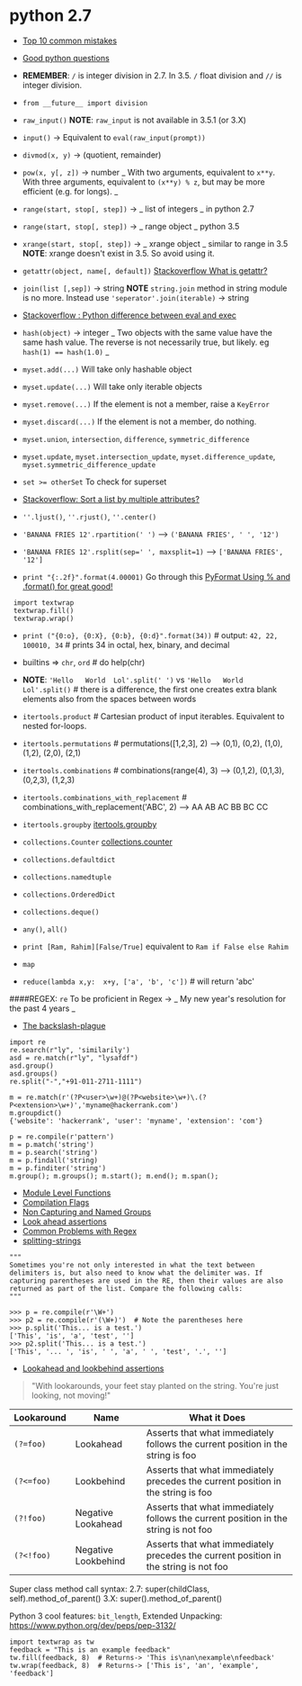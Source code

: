 # python 2.7 

- [Top 10 common mistakes](https://www.toptal.com/python/top-10-mistakes-that-python-programmers-make)
- [Good python questions](https://www.toptal.com/python#hiring-guide)
- **REMEMBER**: `/` is integer division in 2.7.  In 3.5. `/` float division and  `//` is integer division.
- `from __future__ import division`
- `raw_input()`  **NOTE**: `raw_input` is not available in 3.5.1 (or 3.X)
- `input()`  -> Equivalent to `eval(raw_input(prompt))`
- `divmod(x, y)` -> (quotient, remainder)
- `pow(x, y[, z])` -> number _ With two arguments, equivalent to `x**y`.  With three arguments, equivalent to `(x**y) % z`, but may be more efficient (e.g. for longs). _
- `range(start, stop[, step])` -> _ list of integers _ in python 2.7
- `range(start, stop[, step])` -> _ range object _ python 3.5
- `xrange(start, stop[, step])` -> _ xrange object _ similar to range in 3.5  **NOTE**: xrange doesn't exist in 3.5. So avoid using it.
- `getattr(object, name[, default])` [Stackoverflow What is getattr?](http://stackoverflow.com/questions/4075190/what-is-getattr-exactly-and-how-do-i-use-it)

- `join(list [,sep])` -> string  **NOTE** `string.join` method in string module is no more. Instead use `'seperator'.join(iterable)` -> string

- [Stackoverflow : Python difference between eval and exec](http://stackoverflow.com/questions/2220699/whats-the-difference-between-eval-exec-and-compile-in-python)
- `hash(object)` -> integer  _ Two objects with the same value have the same hash value.  The reverse is not necessarily true, but likely. eg `hash(1) == hash(1.0)` _

- `myset.add(...)`  Will take only hashable object
- `myset.update(...)`  Will take only iterable objects
- `myset.remove(...)`   If the element is not a member, raise a `KeyError`
- `myset.discard(...)`  If the element is not a member, do nothing.
- `myset.union`, `intersection`, `difference`, `symmetric_difference`
- `myset.update`, `myset.intersection_update`, `myset.difference_update`, `myset.symmetric_difference_update`
- `set >= otherSet` To check for superset

- [Stackoverflow: Sort a list by multiple attributes?](http://stackoverflow.com/questions/4233476/sort-a-list-by-multiple-attributes)

- `''.ljust()`, `''.rjust()`, `''.center()`
- `'BANANA FRIES 12'.rpartition(' ')`  --> `('BANANA FRIES', ' ', '12')`
- `'BANANA FRIES 12'.rsplit(sep=' ', maxsplit=1)`  --> `['BANANA FRIES', '12']`
- `print "{:.2f}".format(4.00001)`  Go through this [PyFormat Using % and .format() for great good!](https://pyformat.info/)
```
 import textwrap
 textwrap.fill()
 textwrap.wrap()
```
- `print ("{0:o}, {0:X}, {0:b}, {0:d}".format(34))` # output: `42, 22, 100010, 34` # prints 34 in octal, hex, binary, and decimal 

- builtins => `chr`, `ord`  # do help(chr) 

- **NOTE**: `'Hello   World  Lol'.split(' ')` vs `'Hello   World  Lol'.split()` # there is a difference, the first one creates extra blank elements also from the spaces between words

- `itertools.product` # Cartesian product of input iterables.  Equivalent to nested for-loops.
- `itertools.permutations`  # permutations([1,2,3], 2) --> (0,1), (0,2), (1,0), (1,2), (2,0), (2,1)
- `itertools.combinations`  # combinations(range(4), 3) --> (0,1,2), (0,1,3), (0,2,3), (1,2,3)
- `itertools.combinations_with_replacement`  # combinations_with_replacement('ABC', 2) --> AA AB AC BB BC CC
- `itertools.groupby` [itertools.groupby](https://docs.python.org/2/library/itertools.html#itertools.groupby)

- `collections.Counter` [collections.counter](https://pymotw.com/2/collections/counter.html)
- `collections.defaultdict` 
- `collections.namedtuple`
- `collections.OrderedDict`
- `collections.deque()`

- `any()`, `all()`
- `print [Ram, Rahim][False/True]`  equivalent to  `Ram if False else Rahim`
- `map`
- `reduce(lambda x,y:  x+y, ['a', 'b', 'c'])`  # will return 'abc'

####REGEX: `re` To be proficient in Regex -> _ My new year's resolution for the past 4 years _

- [The backslash-plague](https://docs.python.org/2/howto/regex.html#the-backslash-plague)

```
import re
re.search(r"ly", 'similarily')
asd = re.match(r"ly", "lysafdf")
asd.group()
asd.groups()
re.split("-","+91-011-2711-1111")

m = re.match(r'(?P<user>\w+)@(?P<website>\w+)\.(?P<extension>\w+)','myname@hackerrank.com')
m.groupdict()
{'website': 'hackerrank', 'user': 'myname', 'extension': 'com'}

p = re.compile(r'pattern')  
m = p.match('string')
m = p.search('string')
m = p.findall('string)
m = p.finditer('string')
m.group(); m.groups(); m.start(); m.end(); m.span();
```
- [Module Level Functions](https://docs.python.org/2/howto/regex.html#module-level-functions)  
- [Compilation Flags](https://docs.python.org/2/howto/regex.html#compilation-flags)
- [Non Capturing and Named Groups](https://docs.python.org/2/howto/regex.html#non-capturing-and-named-groups)
- [Look ahead assertions](https://docs.python.org/2/howto/regex.html#lookahead-assertions)
- [Common Problems with Regex](https://docs.python.org/2/howto/regex.html#common-problems)
- [splitting-strings](https://docs.python.org/2/howto/regex.html#splitting-strings)

```
"""
Sometimes you're not only interested in what the text between delimiters is, but also need to know what the delimiter was. If capturing parentheses are used in the RE, then their values are also returned as part of the list. Compare the following calls:
"""

>>> p = re.compile(r'\W+')
>>> p2 = re.compile(r'(\W+)')  # Note the parentheses here
>>> p.split('This... is a test.')
['This', 'is', 'a', 'test', '']
>>> p2.split('This... is a test.')
['This', '... ', 'is', ' ', 'a', ' ', 'test', '.', '']
```

- [Lookahead and lookbehind assertions](http://www.rexegg.com/regex-lookarounds.html)

>"With lookarounds, your feet stay planted on the string. You're just looking, not moving!"

| Lookaround | Name | What it Does |
|---    | --- | --- 
|`(?=foo)`	 |   Lookahead | Asserts that what immediately follows the current position in the string is foo
|`(?<=foo)` | Lookbehind	| Asserts that what immediately precedes the current position in the string is foo
|`(?!foo)`	| Negative Lookahead | Asserts that what immediately follows the current position in the string is not foo
|`(?<!foo)` | Negative Lookbehind | Asserts that what immediately precedes the current position in the string is not foo

Super class method call syntax:
2.7: super(childClass, self).method_of_parent()
3.X: super().method_of_parent()

Python 3 cool features:
`bit_length`, 
Extended Unpacking: https://www.python.org/dev/peps/pep-3132/
```
import textwrap as tw
feedback = "This is an example feedback"
tw.fill(feedback, 8)  # Returns-> 'This is\nan\nexample\nfeedback'
tw.wrap(feedback, 8)  # Returns-> ['This is', 'an', 'example', 'feedback']
```